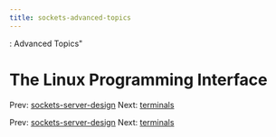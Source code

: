 ```yaml
---
title: sockets-advanced-topics
---
```


: Advanced Topics"

# The Linux Programming Interface

Prev:
[sockets-server-design](sockets-server-design.md)
Next: [terminals](terminals.md)

Prev:
[sockets-server-design](sockets-server-design.md)
Next: [terminals](terminals.md)

